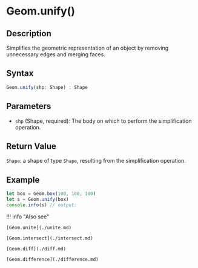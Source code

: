 # Geom.unify()

## Description
Simplifies the geometric representation of an object by removing unnecessary edges and merging faces.

## Syntax
```javascript
Geom.unify(shp: Shape) : Shape
```

## Parameters
- `shp` (Shape, required): The body on which to perform the simplification operation.

## Return Value
`Shape`: a shape of type `Shape`, resulting from the simplification operation.

## Example
```javascript linenums="1"
let box = Geom.box(100, 100, 100)
let s = Geom.unify(box)
console.info(s) // output: 
```

!!! info "Also see"

    [Geom.unite](./unite.md)

    [Geom.intersect](./intersect.md)

    [Geom.diff](./diff.md)

    [Geom.difference](./difference.md)